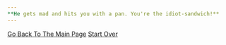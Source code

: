 ```yaml
---
**He gets mad and hits you with a pan. You're the idiot-sandwich!**
---
```


[Go Back To The Main Page](../README.md)
[Start Over](../cyoa-project/start.md)
